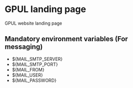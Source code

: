 # GPUL landing page

GPUL website landing page

## Mandatory environment variables (For messaging)
- ${MAIL_SMTP_SERVER}
- ${MAIL_SMTP_PORT}
- ${MAIL_FROM}
- ${MAIL_USER}
- ${MAIL_PASSWORD}